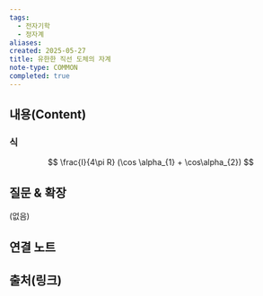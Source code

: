 ```yaml
---
tags:
  - 전자기학
  - 정자계
aliases: 
created: 2025-05-27
title: 유한한 직선 도체의 자계
note-type: COMMON
completed: true
---
```


## 내용(Content)


### 식

$$
\frac{I}{4\pi R} (\cos \alpha_{1} + \cos\alpha_{2})
$$
## 질문 & 확장

(없음)

## 연결 노트

## 출처(링크)

